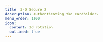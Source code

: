 ```yaml
---
title: 3-D Secure 2
description: Authenticating the cardholder.
menu_order: 1200
icon:
  content: 3d_rotation
  outlined: true
---
```


